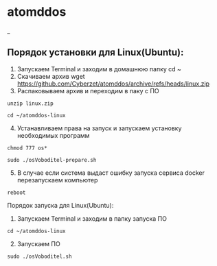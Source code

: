 # atomddos
_
## Порядок  установки для Linux(Ubuntu):
1.  Запускаем Terminal и заходим в домашнюю папку
cd ~
2.  Скачиваем архив 
wget  https://github.com/Cyberzet/atomddos/archive/refs/heads/linux.zip
3.   Распаковываем архив и переходим в паку с ПО
```
unzip linux.zip
```
```
cd ~/atomddos-linux
```

4.  Устанавливаем права на запуск и запускаем установку необходимых программ
```
chmod 777 os*
```
```
sudo ./osVoboditel-prepare.sh 
```

5.  В случае если система выдаст ошибку запуска сервиса docker перезапускаем компьютер
```
reboot
```


Порядок  запуска для Linux(Ubuntu):
1.  Запускаем Terminal и заходим в папку запуска ПО
```
cd ~/atomddos-linux
```
2.  Запускаем ПО
```
sudo ./osVoboditel.sh
```
